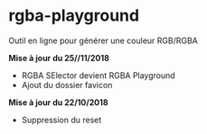 # rgba-playground

Outil en ligne pour générer une couleur RGB/RGBA

**Mise à jour du 25//11/2018**

* RGBA SElector devient RGBA Playground
* Ajout du dossier favicon

**Mise à jour du 22/10/2018**

* Suppression du reset